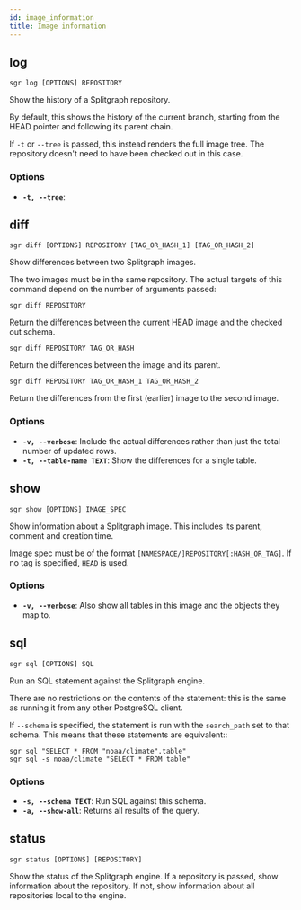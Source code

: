 ```yaml
---
id: image_information
title: Image information
---
```


## log

```sgr log [OPTIONS] REPOSITORY```

Show the history of a Splitgraph repository.

By default, this shows the history of the current branch, starting from the HEAD pointer and following its
parent chain.

If ``-t`` or ``--tree`` is passed, this instead renders the full image tree. The repository doesn't need to have
been checked out in this case.

### Options

  * **`-t, --tree`**: 

## diff

```sgr diff [OPTIONS] REPOSITORY [TAG_OR_HASH_1] [TAG_OR_HASH_2]```

Show differences between two Splitgraph images.

The two images must be in the same repository. The actual targets of this command depend
on the number of arguments passed:

``sgr diff REPOSITORY``

Return the differences between the current HEAD image and the checked out schema.

``sgr diff REPOSITORY TAG_OR_HASH``

Return the differences between the image and its parent.

``sgr diff REPOSITORY TAG_OR_HASH_1 TAG_OR_HASH_2``

Return the differences from the first (earlier) image to the second image.

### Options

  * **`-v, --verbose`**: Include the actual differences rather than just the total number of updated rows.
  * **`-t, --table-name TEXT`**: Show the differences for a single table.

## show

```sgr show [OPTIONS] IMAGE_SPEC```

Show information about a Splitgraph image. This includes its parent, comment and creation time.

Image spec must be of the format ``[NAMESPACE/]REPOSITORY[:HASH_OR_TAG]``. If no tag is specified, ``HEAD`` is used.

### Options

  * **`-v, --verbose`**: Also show all tables in this image and the objects they map to.

## sql

```sgr sql [OPTIONS] SQL```

Run an SQL statement against the Splitgraph engine.

There are no restrictions on the contents of the statement: this is the same as running it
from any other PostgreSQL client.

If ``--schema`` is specified, the statement is run with the ``search_path`` set to that schema. This means
that these statements are equivalent::

    sgr sql "SELECT * FROM "noaa/climate".table"
    sgr sql -s noaa/climate "SELECT * FROM table"

### Options

  * **`-s, --schema TEXT`**: Run SQL against this schema.
  * **`-a, --show-all`**: Returns all results of the query.

## status

```sgr status [OPTIONS] [REPOSITORY]```

Show the status of the Splitgraph engine. If a repository is passed, show information about
the repository. If not, show information about all repositories local to the engine.

